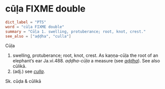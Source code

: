 # cūḷa FIXME double

``` toml
dict_label = "PTS"
word = "cūḷa FIXME double"
summary = "Cūḷa 1. swelling, protuberance; root, knot, crest."
see_also = ["aḍḍha", "culla"]
```

Cūḷa
1. swelling, protuberance; root, knot, crest. As kaṇṇa\-cūḷa the root of an elephant’s ear Ja.vi.488. *aḍḍha\-cūḷa* a measure (see *[aḍḍha](aḍḍha.md)*). See also cūlikā.
2. (adj.) see *[culla](culla.md)*.

Sk. cūḍa & cūlikā

